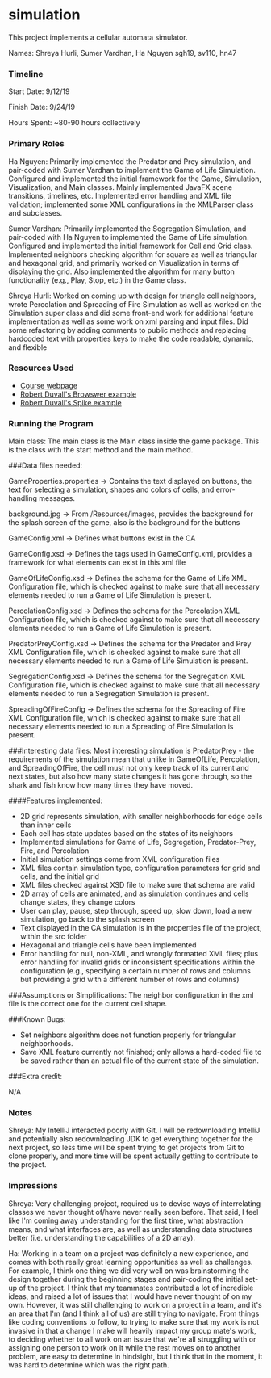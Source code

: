 simulation
====

This project implements a cellular automata simulator.

Names: Shreya Hurli, Sumer Vardhan, Ha Nguyen
sgh19, sv110, hn47

### Timeline

Start Date: 9/12/19

Finish Date: 9/24/19

Hours Spent: ~80-90 hours collectively

### Primary Roles
Ha Nguyen: Primarily implemented the Predator and Prey simulation, and pair-coded with Sumer Vardhan to implement the 
Game of Life Simulation. Configured and implemented the initial framework for the Game, Simulation, Visualization, 
and Main classes. Mainly implemented JavaFX scene transitions, timelines, etc. Implemented error handling and XML file 
validation; implemented some XML configurations in the XMLParser class and subclasses. 

Sumer Vardhan: Primarily implemented the Segregation Simulation, and pair-coded with Ha Nguyen to implemented the Game
of Life simulation. Configured and implemented the initial framework for Cell and Grid class. Implemented neighbors 
checking algorithm for square as well as triangular and hexagonal grid, and primarily worked on Visualization in terms
of displaying the grid. Also implemented the algorithm for many button functionality (e.g., Play, Stop, etc.) in the 
Game class. 

Shreya Hurli: Worked on coming up with design for triangle cell neighbors, 
wrote Percolation and Spreading of Fire Simulation as well as worked on the Simulation super class
and did some front-end work for additional feature implementation
as well as some work on xml parsing and input files. Did some refactoring by adding comments to public methods and 
replacing hardcoded text with properties keys to make the code readable, dynamic, and flexible


### Resources Used
* [Course webpage](https://www2.cs.duke.edu/courses/compsci308/current/)
* [Robert Duvall's Browswer example](https://coursework.cs.duke.edu/compsci308_2019fall/lab_browser)
* [Robert Duvall's Spike example](https://coursework.cs.duke.edu/compsci308_2019fall/spike_simulation)


### Running the Program

Main class: The main class is the Main class inside the game package. This is the class with the start 
method and the main method.

###Data files needed: 

GameProperties.properties -> Contains the text displayed on buttons, the text for selecting a simulation, shapes and 
colors of cells, and error-handling messages.

background.jpg -> From /Resources/images, provides the background for the splash screen
of the game, also is the background for the buttons

GameConfig.xml -> Defines what buttons exist in the CA

GameConfig.xsd -> Defines the tags used in GameConfig.xml, provides a framework for what elements can exist in
this xml file

GameOfLifeConfig.xsd -> Defines the schema for the Game of Life XML Configuration file, which is checked against to make
sure that all necessary elements needed to run a Game of Life Simulation is present.

PercolationConfig.xsd -> Defines the schema for the Percolation XML Configuration file, which is checked against to make
sure that all necessary elements needed to run a Game of Life Simulation is present.

PredatorPreyConfig.xsd -> Defines the schema for the Predator and Prey XML Configuration file, which is checked against to make
                          sure that all necessary elements needed to run a Game of Life Simulation is present.
                          
SegregationConfig.xsd -> Defines the schema for the Segregation XML Configuration file, which is checked against to make
                         sure that all necessary elements needed to run a Segregation Simulation is present.

SpreadingOfFireConfig -> Defines the schema for the Spreading of Fire XML Configuration file, which is checked against to make
                         sure that all necessary elements needed to run a Spreading of Fire Simulation is present.

###Interesting data files:
Most interesting simulation is PredatorPrey - the requirements of the simulation mean that unlike in GameOfLife, Percolation,
and SpreadingOfFire, the cell must not only keep track of its current and next states, but also how many state changes it 
has gone through, so the shark and fish know how many times they have moved.

####Features implemented:

* 2D grid represents simulation, with smaller neighborhoods for edge cells
than inner cells
* Each cell has state updates based on the states of its neighbors
* Implemented simulations for Game of Life, Segregation, Predator-Prey, Fire, and
Percolation
* Initial simulation settings come from XML configuration files 
* XML files contain simulation type, configuration parameters for grid and cells, 
and the initial grid
* XML files checked against XSD file to make sure that schema are valid
* 2D array of cells are animated, and as simulation continues and cells change states,
they change colors 
* User can play, pause, step through, speed up, slow down, load a new simulation,
go back to the splash screen
* Text displayed in the CA simulation is in the properties file of the project, within the src folder
* Hexagonal and triangle cells have been implemented
* Error handling for null, non-XML, and wrongly formatted XML files; plus error handling for invalid grids or 
inconsistent specifications within the configuration (e.g., specifying a certain number of rows and columns but providing
a grid with a different number of rows and columns)

###Assumptions or Simplifications:
The neighbor configuration in the xml file is the correct one for the current cell shape.


###Known Bugs:
* Set neighbors algorithm does not function properly for triangular neighborhoods.
* Save XML feature currently not finished; only allows a hard-coded file to be saved rather than an actual file of the
current state of the simulation. 

###Extra credit:

N/A

### Notes

Shreya: My IntelliJ interacted poorly with Git. I will be redownloading IntelliJ and potentially also redownloading JDK
to get everything together for the next project, so less time will be spent trying to get projects from Git to clone
properly, and more time will be spent actually getting to contribute to the project. 

### Impressions

Shreya: Very challenging project, required us to devise ways of interrelating classes we never thought of/have never 
really seen before. That said, I feel like I'm coming away understanding for the first time, what abstraction means, and
what interfaces are, as well as understanding data structures better (i.e. understanding the capabilities of a 2D array).

Ha: Working in a team on a project was definitely a new experience, and comes with both really great learning opportunities 
as well as challenges. For example, I think one thing we did very well on was brainstorming the design together during
the beginning stages and pair-coding the initial set-up of the project. I think that my teammates contributed a lot of
incredible ideas, and raised a lot of issues that I would have never thought of on my own. However, it was still challenging
to work on a project in a team, and it's an area that I'm (and I think all of us) are still trying to navigate. From things
like coding conventions to follow, to trying to make sure that my work is not invasive in that a change I make will
heavily impact my group mate's work, to deciding whether to all work on an issue that we're all struggling with or 
assigning one person to work on it while the rest moves on to another problem, are easy to determine in hindsight, but I
think that in the moment, it was hard to determine which was the right path. 
